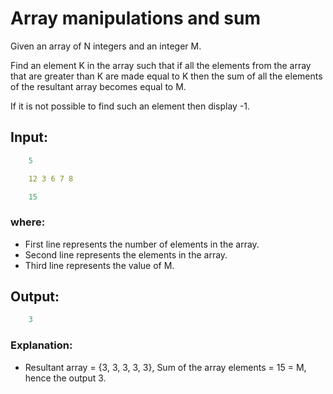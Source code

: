 # Array manipulations and sum
Given an array of N integers and an integer M.

Find an element K in the array such that if all the elements from the array that are greater than K are made equal to K then the sum of all the elements of the resultant array becomes equal to M.

If it is not possible to find such an element then display -1.

 

## Input:
```yaml
    5

    12 3 6 7 8

    15
```

    

### where:

- First line represents the number of elements in the array.
- Second line represents the elements in the array.
- Third line represents the value of M.
 

## Output:
```yaml
    3
```
 

### Explanation:
- Resultant array = {3, 3, 3, 3, 3}, Sum of the array elements = 15 = M, hence the output 3.
